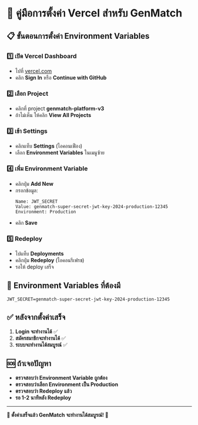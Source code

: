 # 🚀 คู่มือการตั้งค่า Vercel สำหรับ GenMatch

## 📋 ขั้นตอนการตั้งค่า Environment Variables

### 1️⃣ เปิด Vercel Dashboard
- ไปที่ [vercel.com](https://vercel.com)
- คลิก **Sign In** หรือ **Continue with GitHub**

### 2️⃣ เลือก Project
- คลิกที่ project **genmatch-platform-v3**
- ถ้าไม่เห็น ให้คลิก **View All Projects**

### 3️⃣ เข้า Settings
- คลิกแท็บ **Settings** (ไอคอนเฟือง)
- เลือก **Environment Variables** ในเมนูซ้าย

### 4️⃣ เพิ่ม Environment Variable
- คลิกปุ่ม **Add New**
- กรอกข้อมูล:
  ```
  Name: JWT_SECRET
  Value: genmatch-super-secret-jwt-key-2024-production-12345
  Environment: Production
  ```
- คลิก **Save**

### 5️⃣ Redeploy
- ไปแท็บ **Deployments**
- คลิกปุ่ม **Redeploy** (ไอคอนรีเฟรช)
- รอให้ deploy เสร็จ

## 🎯 Environment Variables ที่ต้องมี

```
JWT_SECRET=genmatch-super-secret-jwt-key-2024-production-12345
```

## ✅ หลังจากตั้งค่าเสร็จ

1. **Login จะทำงานได้** ✅
2. **สมัครสมาชิกจะทำงานได้** ✅
3. **ระบบจะทำงานได้สมบูรณ์** ✅

## 🆘 ถ้าเจอปัญหา

- **ตรวจสอบว่า Environment Variable ถูกต้อง**
- **ตรวจสอบว่าเลือก Environment เป็น Production**
- **ตรวจสอบว่า Redeploy แล้ว**
- **รอ 1-2 นาทีหลัง Redeploy**

---

**🎊 ตั้งค่าเสร็จแล้ว GenMatch จะทำงานได้สมบูรณ์! 🚀**
